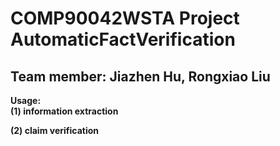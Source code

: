 # COMP90042WSTA Project AutomaticFactVerification
## Team member: Jiazhen Hu, Rongxiao Liu

<b>Usage:</b>  
<b>(1) information extraction</b>  
  
<b>(2) claim verification</b>  


